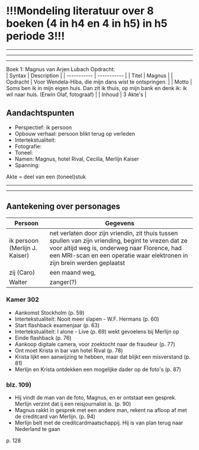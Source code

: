 # **!!!Mondeling literatuur over 8 boeken (4 in h4 en 4 in h5) in h5 periode 3!!!**

---
---
---
Boek 1: Magnus van Arjen Lubach
Opdracht:  </br>
| Syntax | Description |
| ----------- | ----------- |
| Titel | Magnus |
| Opdracht | Voor Wendela-Hiba, die mijn dans wist te ontspringen. |
| Motto | Soms ben ik in mijn eigen huis. Dan zit ik thuis, op mijn bank en denk ik: ik wil naar huis. (Erwin Olaf, fotograaf) |
| Inhoud | 3 Akte's |

## Aandachtspunten

- Perspectief: ik persoon
- Opbouw verhaal: persoon blikt terug op verleden
- Intertekstualiteit:
- Fotografie:
- Toneel:
- Namen: Magnus, hotel Rival, Cecilia, Merlijn Kaiser
- Spanning:

Akte = deel van een (toneel)stuk </br>

---
---

## Aantekening over personages </br>

| Persoon | Gegevens |
| --- | --- |
| ik persoon (Merlijn J. Kaiser) | net verlaten door zijn vriendin, zit thuis tussen spullen van zijn vriending, begint te vrezen dat ze voor altijd weg is, onderweg naar Florence, had een MRI-scan en een operatie waar elektronen in zijn brein werden geplaatst  |
| zij (Caro) | een maand weg,  |
| Walter | zanger(?) |

### Kamer 302

- Aankomst Stockholm (p. 59)
- Intertekstualiteit: Nooit meer slapen - W.F. Hermans (p. 60)
- Start flashback  examenjaar (p. 63)
- Intertekstualiteit: I alone - Live (p. 69) wekt gevoelens bij Merlijn op
- Einde flashback (p. 76)
- Aankoop digitale camera, voor zoektocht naar de fraudeur (p. 77)
- Ont moet Krista in bar van hotel Rival (p. 78)
- Krista lijkt een aanwijzing te hebben, maar dat blijkt een misverstand (p. 81)
- Merlijn en Krista ontdekken een mogelijke dader op de foto's (p. 87)

### blz. 109)

- Hij vindt de man van de foto, Magnus, en er ontstaat een gesprek. Merlijn verzint dat ij een reisjournalist is. (p. 90)
- Magnus rakkt in gesprek met een andere man, rekent na afloop af met de creditcard van Merlijn. (p. 94)
- Merlijn belt met de creditcardmaatschappij. Hij is van plan terug naar Nederland te gaan

p. 128
